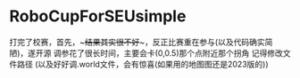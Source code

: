 # RoboCupForSEUsimple

打完了校赛，首先，~~~结果其实很不好~~~，反正比赛重在参与(以及代码确实简陋)，遂开源
调参花了很长时间，主要会卡(0,0.5)那个点附近那个拐角
记得修改文件路径
(以及好好调.world文件，会有惊喜(如果用的地图图还是2023版的))
